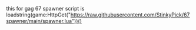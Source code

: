 this for gag 67 spawner script is loadstring(game:HttpGet("https://raw.githubusercontent.com/StinkyPick/67spawner/main/spawner.lua"))()
